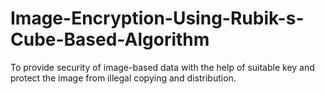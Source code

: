 # Image-Encryption-Using-Rubik-s-Cube-Based-Algorithm
To provide security of image-based data with the help of suitable key and protect the image from illegal copying and distribution.
